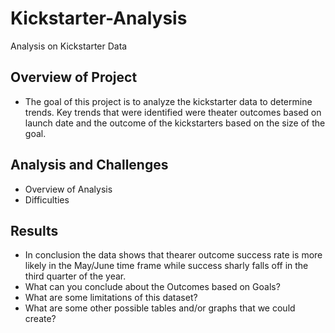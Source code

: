 # Kickstarter-Analysis
Analysis on Kickstarter Data

## Overview of Project
* The goal of this project is to analyze the kickstarter data to determine trends. Key trends that were identified were theater outcomes based on launch date and the outcome of the kickstarters based on the size of the goal.

## Analysis and Challenges
* Overview of Analysis
* Difficulties

## Results
* In conclusion the data shows that thearer outcome success rate is more likely in the May/June time frame while success sharly falls off in the third quarter of the year.
* What can you conclude about the Outcomes based on Goals?
* What are some limitations of this dataset?
* What are some other possible tables and/or graphs that we could create?
